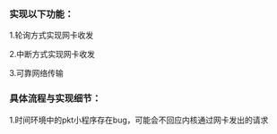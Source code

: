 ### 实现以下功能：

1.轮询方式实现网卡收发

2.中断方式实现网卡收发

3.可靠网络传输

### 具体流程与实现细节：

1.时间环境中的pkt小程序存在bug，可能会不回应内核通过网卡发出的请求
